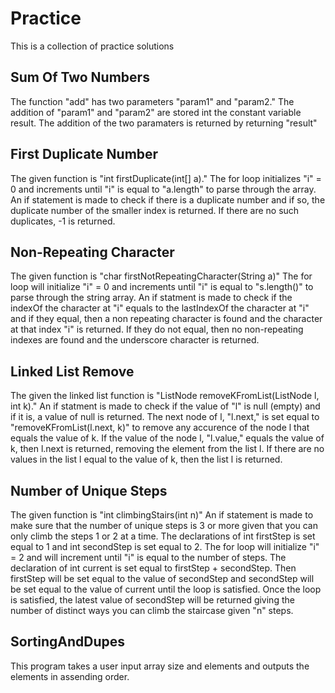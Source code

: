 # Practice
This is a collection of practice solutions


## Sum Of Two Numbers
The function "add" has two parameters "param1" and "param2."
The addition of "param1" and "param2" are stored int the constant variable result.
The addition of the two paramaters is returned by returning "result"



## First Duplicate Number
The given function is "int firstDuplicate(int[] a)."
The for loop initializes "i" = 0 and increments until "i" is equal to "a.length" to parse through the array.
An if statement is made to check if there is a duplicate number and if so, the duplicate number of the smaller index is returned.
If there are no such duplicates, -1 is returned.



## Non-Repeating Character
The given function is "char firstNotRepeatingCharacter(String a)"
The for loop will initialize "i" = 0 and increments until "i" is equal to "s.length()" to parse through the string array.
An if statment is made to check if the indexOf the character at "i" equals to the lastIndexOf the character at "i" and if they equal, then a non repeating character is found and the character at that index "i" is returned.
If they do not equal, then no non-repeating indexes are found and the underscore character is returned.



## Linked List Remove
The given the linked list function is "ListNode<Integer> removeKFromList(ListNode<Integer> l, int k)."
An if statment is made to check if the value of "l" is null (empty) and if it is, a value of null is returned.
The next node of l, "l.next," is set equal to "removeKFromList(l.next, k)" to remove any accurence of the node l that equals the value of k.
If the value of the node l, "l.value," equals the value of k, then l.next is returned, removing the element from the list l.
If there are no values in the list l equal to the value of k, then the list l is returned.



## Number of Unique Steps
The given function is "int climbingStairs(int n)"
An if statement is made to make sure that the number of unique steps is 3 or more given that you can only climb the steps 1 or 2 at a time.
The declarations of int firstStep is set equal to 1 and int secondStep is set equal to 2.
The for loop will initialize "i" = 2 and will increment until "i" is equal to the number of steps.
The declaration of int current is set equal to firstStep + secondStep.
Then firstStep will be set equal to the value of secondStep and secondStep will be set equal to the value of current until the loop is satisfied.
Once the loop is satisfied, the latest value of secondStep will be returned giving the number of distinct ways you can climb the staircase given "n" steps.




## SortingAndDupes
This program takes a user input array size and elements and outputs the elements in assending order.
